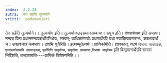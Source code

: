 ```yaml
---
index:  2.2.28
sutra:  तेन सहेति तुल्ययोगे
vritti:  padamanjari
---
```


तेन सहेति तुल्ययोगे।। तुल्ययोग इति। तुल्ययोगःउउसमानसम्बन्धः। सपुत्र इति। `वोपसर्जनस्य` इति सभावः। नन्वत्र पिता प्रधानमन्यपदार्थोऽभिधेयः, सत्यम्; व्यधिकरणयोः प्रथमार्थेऽपि यथा स्यादित्ययमारम्भः, कबभावार्थं च। उक्तश्चात्र कबभावः। दशभिः पुत्रैरिति। इत्थम्भूतेत्यर्थः। प्रायिकमिति। ज्ञापकात्, यदयं `विभाषा साकाङ्क्षे`, `छन्दस्यनेकमपि साकाङ्क्षम्`, `पूर्वादिनिः` `सपूर्वाच्च`, `सपूर्वायाः प्रथमायाः`,`विभाषा सपूर्वस्य` इति विद्यमानार्थेऽपि समासं निर्द्दिशति, तज्ज्ञापयति----प्रायिकं विशेषणमिति।।
